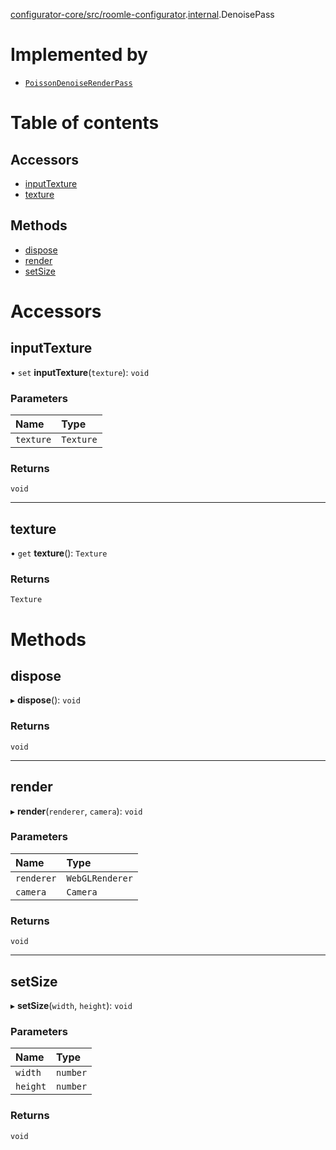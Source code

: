 [configurator-core/src/roomle-configurator](../modules/configurator_core_src_roomle_configurator.md).[internal](../modules/configurator_core_src_roomle_configurator._internal_.md).DenoisePass

# Implemented by

- [`PoissonDenoiseRenderPass`](../classes/configurator_core_src_roomle_configurator._internal_.PoissonDenoiseRenderPass.md)

# Table of contents

## Accessors

- [inputTexture](configurator_core_src_roomle_configurator._internal_.DenoisePass.md#inputtexture)
- [texture](configurator_core_src_roomle_configurator._internal_.DenoisePass.md#texture)

## Methods

- [dispose](configurator_core_src_roomle_configurator._internal_.DenoisePass.md#dispose)
- [render](configurator_core_src_roomle_configurator._internal_.DenoisePass.md#render)
- [setSize](configurator_core_src_roomle_configurator._internal_.DenoisePass.md#setsize)

# Accessors

## inputTexture

• `set` **inputTexture**(`texture`): `void`

### Parameters

| Name | Type |
| :------ | :------ |
| `texture` | `Texture` |

### Returns

`void`

___

## texture

• `get` **texture**(): `Texture`

### Returns

`Texture`

# Methods

## dispose

▸ **dispose**(): `void`

### Returns

`void`

___

## render

▸ **render**(`renderer`, `camera`): `void`

### Parameters

| Name | Type |
| :------ | :------ |
| `renderer` | `WebGLRenderer` |
| `camera` | `Camera` |

### Returns

`void`

___

## setSize

▸ **setSize**(`width`, `height`): `void`

### Parameters

| Name | Type |
| :------ | :------ |
| `width` | `number` |
| `height` | `number` |

### Returns

`void`
